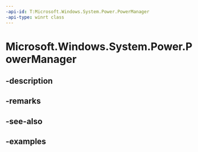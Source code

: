 ```yaml
---
-api-id: T:Microsoft.Windows.System.Power.PowerManager
-api-type: winrt class
---
```


# Microsoft.Windows.System.Power.PowerManager

<!--
public static class PowerManager
-->


## -description

## -remarks

## -see-also

## -examples


